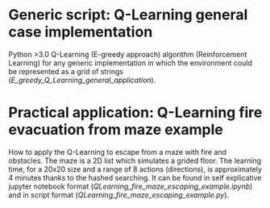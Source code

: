 # Generic script: Q-Learning general case implementation
Python >3.0 Q-Learning (E-greedy approach) algorithm (Reinforcement Learning) for any generic implementation in which the environment could be represented as a grid of strings (_E_greedy_Q_Learning_general_application_).


# Practical application: Q-Learning fire evacuation from maze example
How to apply the Q-Learning to escape from a maze with fire and obstacles. The maze is a 2D list which simulates a grided floor. The learning time, for a 20x20 size and a range of 8 actions (directions), is approximately 4 minutes thanks to the hashed searching. It can be found in self explicative jupyter notebook format (_QLearning_fire_maze_escaping_example.ipynb_) and in script format (_QLearning_fire_maze_escaping_example.py_).


